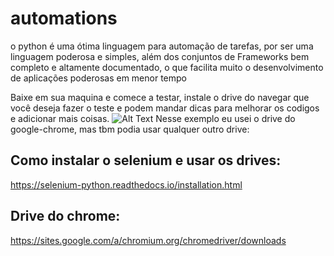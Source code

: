 # automations
o python é uma ótima linguagem para automação de tarefas, por ser uma linguagem poderosa e simples, além dos conjuntos de Frameworks bem completo e altamente documentado, o que facilita muito o desenvolvimento de aplicações poderosas em menor tempo 

Baixe em sua maquina e comece a testar, instale o drive do navegar que você deseja fazer o teste e podem mandar dicas para melhorar os codigos e adicionar mais coisas.
![Alt Text](https://www.google.com/url?sa=i&url=https%3A%2F%2Fmakeagif.com%2Fgif%2Fnico-nico-ni-loves-you-3-X3S8TI&psig=AOvVaw3efezClUEmd7ROMLGcSmAW&ust=1588976170490000&source=images&cd=vfe&ved=0CAIQjRxqFwoTCLjphNTjoukCFQAAAAAdAAAAABAI)
Nesse exemplo eu usei o drive do google-chrome, mas tbm podia usar qualquer outro drive:
## Como instalar o selenium e usar os drives: 
https://selenium-python.readthedocs.io/installation.html
## Drive do chrome:
https://sites.google.com/a/chromium.org/chromedriver/downloads
